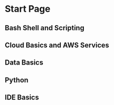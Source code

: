 
# Start Page

## Bash Shell and Scripting

## Cloud Basics and AWS Services

## Data Basics

## Python

## IDE Basics
